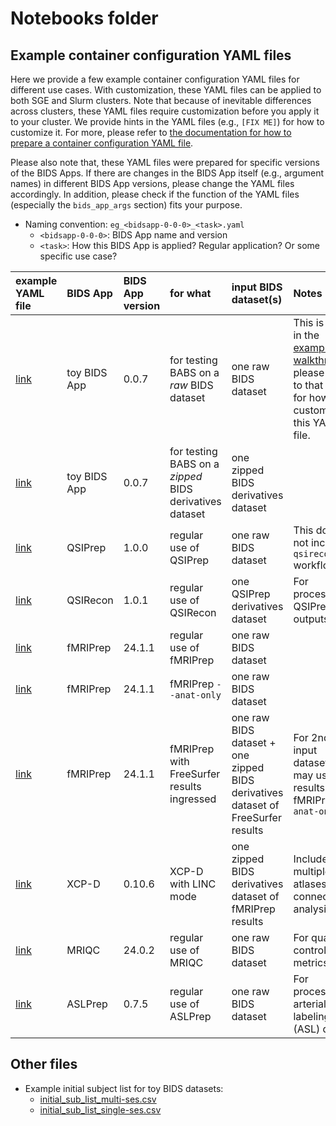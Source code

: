 # Notebooks folder

## Example container configuration YAML files

Here we provide a few example container configuration YAML files
for different use cases. With customization, these YAML files can be applied to both SGE and Slurm clusters.
Note that because of inevitable differences across clusters, these YAML files
require customization before you apply it to your cluster.
We provide hints in the YAML files (e.g., `[FIX ME]`) for how to customize it.
For more, please refer to [the documentation for how to prepare a container configuration YAML file](https://pennlinc-babs.readthedocs.io/en/stable/preparation_config_yaml_file.html).

Please also note that, these YAML files were prepared for specific
versions of the BIDS Apps. If there are changes in the BIDS App itself (e.g., argument names) in different BIDS App versions, please change the YAML files accordingly.
In addition, please check if the function of the YAML files (especially the `bids_app_args` section) fits your purpose.

* Naming convention: `eg_<bidsapp-0-0-0>_<task>.yaml`
    * `<bidsapp-0-0-0>`: BIDS App name and version
    * `<task>`:  How this BIDS App is applied? Regular application? Or some specific use case?

| example YAML file | BIDS App | BIDS App version | for what | input BIDS dataset(s) | Notes |
| :-- | :--|:-- | :-- |:-- | :-- |
| [link](eg_toybidsapp-0-0-7_rawBIDS-walkthrough.yaml) | toy BIDS App | 0.0.7 | for testing BABS on a *raw* BIDS dataset | one raw BIDS dataset | This is used in the [example walkthrough](https://pennlinc-babs.readthedocs.io/en/stable/walkthrough.html); please refer to that doc for how to customize this YAML file.  ||
| [link](eg_toybidsapp-0-0-7_zipped.yaml) | toy BIDS App | 0.0.7 | for testing BABS on a *zipped* BIDS derivatives dataset | one zipped BIDS derivatives dataset |  |
| [link](eg_qsiprep-1-0-0_regular.yaml) | QSIPrep | 1.0.0 | regular use of QSIPrep | one raw BIDS dataset | This does not include `qsirecon` workflow |
| [link](eg_qsirecon-1-0-1.yaml) | QSIRecon | 1.0.1 | regular use of QSIRecon | one QSIPrep derivatives dataset | For processing QSIPrep outputs |
| [link](eg_fmriprep-24-1-1_regular.yaml) | fMRIPrep | 24.1.1 | regular use of fMRIPrep | one raw BIDS dataset |  |
| [link](eg_fmriprep-24-1-1_anatonly.yaml) | fMRIPrep | 24.1.1 | fMRIPrep `--anat-only` | one raw BIDS dataset |  |
| [link](eg_fmriprep-24-1-1_ingressed-fs.yaml) | fMRIPrep | 24.1.1 | fMRIPrep with FreeSurfer results ingressed | one raw BIDS dataset + one zipped BIDS derivatives dataset of FreeSurfer results | For 2nd input dataset, you may use results from fMRIPrep `--anat-only` |
| [link](eg_xcpd-0-10-6_linc.yaml) | XCP-D | 0.10.6 | XCP-D with LINC mode | one zipped BIDS derivatives dataset of fMRIPrep results | Includes multiple atlases for connectivity analysis |
| [link](eg_mriqc-24-0-2.yaml) | MRIQC | 24.0.2 | regular use of MRIQC | one raw BIDS dataset | For quality control metrics |
| [link](eg_aslprep-0-7-5.yaml) | ASLPrep | 0.7.5 | regular use of ASLPrep | one raw BIDS dataset | For processing arterial spin labeling (ASL) data |

## Other files
- Example initial subject list for toy BIDS datasets:
  - [initial_sub_list_multi-ses.csv](initial_sub_list_multi-ses.csv)
  - [initial_sub_list_single-ses.csv](initial_sub_list_single-ses.csv)
